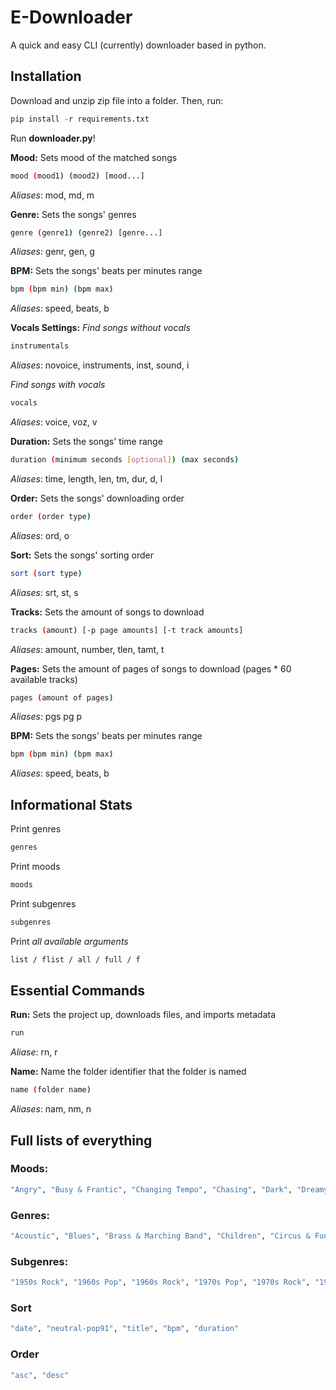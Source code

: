 # E-Downloader
A quick and easy CLI (currently) downloader based in python.

## Installation 
Download and unzip zip file into a folder.
Then, run:
```python
pip install -r requirements.txt
```
Run **downloader.py**!

**Mood:**
Sets mood of the matched songs
```bash
mood (mood1) (mood2) [mood...]
```
*Aliases*: mod, md, m

**Genre:**
Sets the songs' genres
```bash
genre (genre1) (genre2) [genre...]
```
*Aliases*: genr, gen, g

**BPM:**
Sets the songs' beats per minutes range
```bash 
bpm (bpm min) (bpm max)
```
*Aliases*: speed, beats, b

**Vocals Settings:**
*Find songs without vocals*
```bash 
instrumentals
```
*Aliases*: novoice, instruments, inst, sound, i

*Find songs with vocals*
```bash 
vocals
```
*Aliases*: voice, voz, v

**Duration:**
Sets the songs' time range
```bash 
duration (minimum seconds [optional]) (max seconds)
```
*Aliases*: time, length, len, tm, dur, d, l

**Order:**
Sets the songs' downloading order
```bash 
order (order type)
```
*Aliases*: ord, o

**Sort:**
Sets the songs' sorting order
```bash 
sort (sort type)
```
*Aliases*: srt, st, s

**Tracks:**
Sets the amount of songs to download
```bash 
tracks (amount) [-p page amounts] [-t track amounts]
```
*Aliases*: amount, number, tlen, tamt, t

**Pages:**
Sets the amount of pages of songs to download (pages * 60 available tracks)
```bash 
pages (amount of pages)
```
*Aliases*: pgs pg p

**BPM:**
Sets the songs' beats per minutes range
```bash 
bpm (bpm min) (bpm max)
```
*Aliases*: speed, beats, b

## Informational Stats
Print genres
```bash 
genres
```
Print moods
```bash 
moods
```
Print subgenres
```bash 
subgenres
```
Print *all available arguments*
```bash 
list / flist / all / full / f
```
## Essential Commands
**Run:**
Sets the project up, downloads files, and imports metadata
```bash 
run
```
*Aliase*: rn, r

**Name:**
Name the folder identifier that the folder is named
```bash 
name (folder name)
```
*Aliases*: nam, nm, n

## Full lists of everything
### Moods:
```bash
"Angry", "Busy & Frantic", "Changing Tempo", "Chasing", "Dark", "Dreamy", "Eccentric", "Elegant", "Epic", "Euphoric", "Fear", "Floating", "Funny", "Glamorous", "Happy", "Heavy & Ponderous", "Hopeful", "Laid Back", "Marching", "Mysterious", "Peaceful", "Quirky", "Relaxing", "Restless", "Romantic", "Running", "Sad", "Scary", "Sentimental", "Sexy", "Smooth", "Sneaking", "Suspense", "Weird"
```
### Genres:
```bash
"Acoustic", "Blues", "Brass & Marching Band", "Children", "Circus & Funfair", "Classical", "Comedy", "Country", "Drones", "Electronica & Dance", "Fanfares", "Film", "Funk", "Hip Hop", "Jazz", "Latin", "Muzak", "Pop", "Reggae", "Rnb & Soul", "Rock", "Small Emotions", "Special Occasions", "Spiritual Music", "Traditional Dance", "World & Countries"
```
### Subgenres:
```bash
"1950s Rock", "1960s Pop", "1960s Rock", "1970s Pop", "1970s Rock", "1980s Pop", "1980s Rock", "1990s Pop", "1990s Rock", "2000s Pop", "2000s Rock", "2010s Pop", "2010s Rock", "2020s Pop", "Acid Jazz", "Acoustic Group", "Action", "Adventure", "African Continent", "Afrobeats", "Alternative Hip Hop", "Alternative", "Ambient", "American Roots Rock", "Amusement Park", "Badly Played", "Bagpipes", "Beats", "Beautiful", "Bebop", "Big Band", "Birthdays", "Bloopers", "Bossa Nova", "Build", "Calypso", "Cartoons", "Ceremonial & Olympic", "Cha Cha", "Chamber Music", "Chase", "Choir", "Christmas", "Circus", "Classical Piano", "Classical Waltz", "Comedy", "Crime Scene", "Dance", "Deep House", "Disco", "Drama", "Dramatic Classical", "Drinking Songs", "Drum n Bass", "Dubstep", "Eccentric & Quirky", "Electro", "Epic Classical", "Euro Pop", "Fantasy & Dreamy", "Flamenco", "Folk", "Funerals", "Funk", "Future Bass", "Gospel", "Greece", "Happy", "Hard Rock", "High Drones", "High Non Rhythmic Drones", "High Rhythmic Drones", "Hip Hop", "Horror", "House", "India", "Indie Pop", "Ireland", "Jitterbug", "K-pop", "Low Drones", "Low Non Rhythmic Drones", "Low Rhythmic Drones", "Lullabies", "Main Title", "Mainstream Hip Hop", "Mambo", "Marching Band", "Metal", "Middle East", "Military & Historical", "Modern Blues", "Modern Classical", "Modern Country", "Modern Hymns", "Modern Jazz", "Modern Latin", "Motown & Old School RnB", "Muzak", "Mystery", "Nostalgia", "Old School Funk", "Old School Hip Hop", "Old School RnB", "Oompah", "Other", "Polka", "Post Rock", "Praise & Worship", "Pulses", "Punk", "Reggae", "Religious Theme", "RnB", "Rumba & Beguine", "Sad", "Salsa", "Samba", "Scandinavian", "Scary", "Schlager", "Show Dance", "Ska", "Small Drama", "Small Emotions", "Smooth Jazz", "Sneaky", "Soft House", "Solo Guitar", "Solo Instruments", "Solo Piano", "Soul", "Strange & Weird", "String Quartet", "Supernatural", "Suspense", "Synth Pop", "Tango", "Techno & Trance", "Teen Pop", "The Balkans", "Traditional Blues", "Traditional Country", "Traditional Jazz", "Tragedy", "Trap", "Twist", "Vaudeville & Variety Show", "Video Games", "Waltz", "Weddings"
```
### Sort
```bash
"date", "neutral-pop91", "title", "bpm", "duration"
```
### Order
```bash
"asc", "desc"
```
